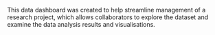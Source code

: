 This data dashboard was created to help streamline management of a research project, which allows collaborators to explore the dataset and examine the data analysis results and visualisations.

